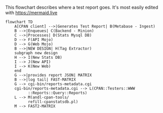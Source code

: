 This flowchart describes where a test report goes. It's most easily edited with https://mermaid.live

```mermaid
flowchart TD
    A[CPAN client] -->|Generates Test Report| B(Metabase - Ingest)
    B -->|Enqueues| C(Backend - Minion)
    C -->|Processes| D(Stats Mysql DB)
    D --> F(API Mojo)
    D --> G(Web Mojo)
    B -->|NEW DESIGN| H(Tag Extractor)
    subgraph new design
    H --> I(New Stats DB)
    I --> J(New API)
    I --> K(New Web)
    end
    G -->|provides report JSON| MATRIX
    B -->|log tail| FAST-MATRIX
    G --> cgi-bin/reports-metadata.cgi
    cgi-bin/reports-metadata.cgi --> L(CPAN::Testers::WWW
          ::Reports::Query::Reports)
    L --> M(andl-cpan-tools/
          refill-cpanstatsdb.pl)
    M --> FAST2-MATRIX
```
